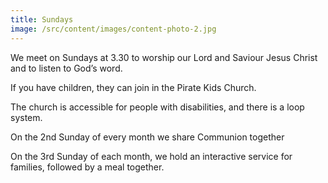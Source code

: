 ```yaml
---
title: Sundays
image: /src/content/images/content-photo-2.jpg
---
```

We meet on Sundays at 3.30 to worship our Lord and Saviour Jesus Christ and to listen to God’s word.

If you have children, they can join in the Pirate Kids Church.

The church is accessible for people with disabilities, and there is a loop system.

O﻿n the 2nd Sunday of every month we share Communion together

On the 3rd Sunday of each month, we hold an interactive service for families, followed by a meal together.